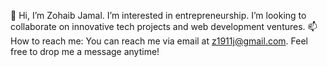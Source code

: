 👋 Hi, I’m Zohaib Jamal.
I’m interested in entrepreneurship.
I’m looking to collaborate on innovative tech projects and web development ventures.
📫 How to reach me: You can reach me via email at z1911j@gmail.com. Feel free to drop me a message anytime!
<!---
Zohaib-Jamal/Zohaib-Jamal is a ✨ special ✨ repository because its `README.md` (this file) appears on your GitHub profile.
You can click the Preview link to take a look at your changes.
--->
